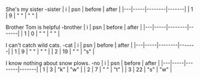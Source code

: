 She's my sister -sister
| i | psn | before | after |
|---|-----|--------|-------|
| 1 | 9   | " "    | " "   |

Brother Tom is helpful -brother
| i | psn | before | after |
|---|-----|--------|-------|
| 1 | 0   | " "    | " "   |

I can't catch wild cats. -cat
| i | psn | before | after |
|---|-----|--------|-------|
| 1 | 9   | " "    | " "   |
| 2 | 19  | " "    | "s"   |

I know nothing about snow plows. -no
| i | psn | before | after |
|---|-----|--------|-------|
| 1 | 3   | "k"    | "w"   |
| 2 | 7   | " "    | "t"   |
| 3 | 22  | "s"    | "w"   |

